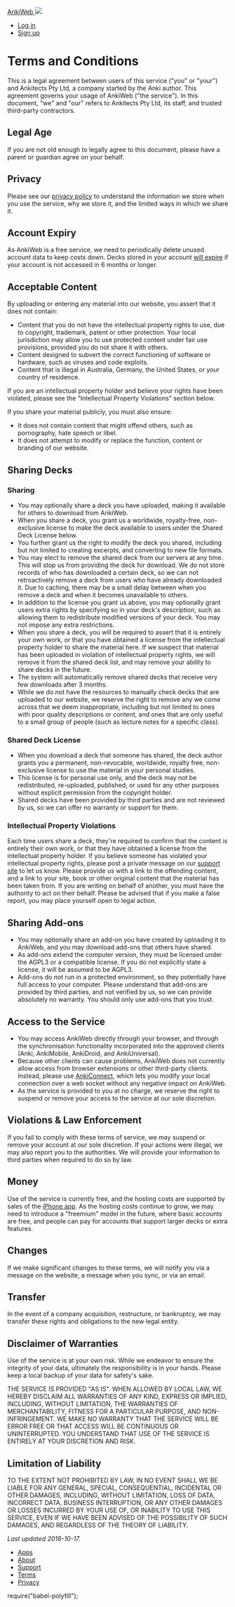 [AnkiWeb ![](/static/anki-logo2.png)](https://ankiweb.net/) 

*   [Log in](https://ankiweb.net/account/login)
*   [Sign up](https://ankiweb.net/account/register)

Terms and Conditions
====================

This is a legal agreement between users of this service ("you" or "your") and Ankitects Pty Ltd, a company started by the Anki author. This agreement governs your usage of AnkiWeb ("the service"). In this document, "we" and "our" refers to Ankitects Pty Ltd, its staff, and trusted third-party contractors.

Legal Age
---------

If you are not old enough to legally agree to this document, please have a parent or guardian agree on your behalf.

Privacy
-------

Please see our [privacy policy](https://ankiweb.net/account/privacy) to understand the information we store when you use the service, why we store it, and the limited ways in which we share it.

Account Expiry
--------------

As AnkiWeb is a free service, we need to periodically delete unused account data to keep costs down. Decks stored in your account [will expire](https://anki.tenderapp.com/kb/anki-ecosystem/ankiweb-account-removal) if your account is not accessed in 6 months or longer.

Acceptable Content
------------------

By uploading or entering any material into our website, you assert that it does not contain:

*   Content that you do not have the intellectual property rights to use, due to copyright, trademark, patent or other protection. Your local jurisdiction may allow you to use protected content under fair use provisions, provided you do not share it with others.
*   Content designed to subvert the correct functioning of software or hardware, such as viruses and code exploits.
*   Content that is illegal in Australia, Germany, the United States, or your country of residence.

If you are an intellectual property holder and believe your rights have been violated, please see the "Intellectual Property Violations" section below.

If you share your material publicly, you must also ensure:

*   It does not contain content that might offend others, such as pornography, hate speech or libel.
*   It does not attempt to modify or replace the function, content or branding of our website.

Sharing Decks
-------------

### Sharing

*   You may optionally share a deck you have uploaded, making it available for others to download from AnkiWeb.
*   When you share a deck, you grant us a worldwide, royalty-free, non-exclusive license to make the deck available to users under the Shared Deck License below.
*   You further grant us the right to modify the deck you shared, including but not limited to creating excerpts, and converting to new file formats.
*   You may elect to remove the shared deck from our servers at any time. This will stop us from providing the deck for download. We do not store records of who has downloaded a certain deck, so we can not retroactively remove a deck from users who have already downloaded it. Due to caching, there may be a small delay between when you remove a deck and when it becomes unavailable to others.
*   In addition to the license you grant us above, you may optionally grant users extra rights by specifying so in your deck's description, such as allowing them to redistribute modified versions of your deck. You may not impose any extra restrictions.
*   When you share a deck, you will be required to assert that it is entirely your own work, or that you have obtained a license from the intellectual property holder to share the material here. If we suspect that material has been uploaded in violation of intellectual property rights, we will remove it from the shared deck list, and may remove your ability to share decks in the future.
*   The system will automatically remove shared decks that receive very few downloads after 3 months.
*   While we do not have the resources to manually check decks that are uploaded to our website, we reserve the right to remove any we come across that we deem inappropriate, including but not limited to ones with poor quality descriptions or content, and ones that are only useful to a small group of people (such as lecture notes for a specific class).

### Shared Deck License

*   When you download a deck that someone has shared, the deck author grants you a permanent, non-revocable, worldwide, royalty free, non-exclusive license to use the material in your personal studies.
*   This license is for personal use only, and the deck may not be redistributed, re-uploaded, published, or used for any other purposes without explicit permission from the copyright holder.
*   Shared decks have been provided by third parties and are not reviewed by us, so we can offer no warranty or support for them.

### Intellectual Property Violations

Each time users share a deck, they're required to confirm that the content is entirely their own work, or that they have obtained a license from the intellectual property holder. If you believe someone has violated your intellectual property rights, please post a private message on our [support site](http://help.ankisrs.net/) to let us know. Please provide us with a link to the offending content, and a link to your site, book or other original content that the material has been taken from. If you are writing on behalf of another, you must have the authority to act on their behalf. Please be advised that if you make a false report, you may place yourself open to legal action.

Sharing Add-ons
---------------

*   You may optionally share an add-on you have created by uploading it to AnkiWeb, and you may download add-ons that others have shared.
*   As add-ons extend the computer version, they must be licensed under the AGPL3 or a compatible license. If you do not explicitly state a license, it will be assumed to be AGPL3.
*   Add-ons do not run in a protected environment, so they potentially have full access to your computer. Please understand that add-ons are provided by third parties, and not verified by us, so we can provide absolutely no warranty. You should only use add-ons that you trust.

Access to the Service
---------------------

*   You may access AnkiWeb directly through your browser, and through the synchronisation functionality incorporated into the approved clients (Anki, AnkiMobile, AnkiDroid, and AnkiUniversal).
*   Because other clients can cause problems, AnkiWeb does not currently allow access from browser extensions or other third-party clients. Instead, please use [AnkiConnect](https://ankiweb.net/shared/info/2055492159), which lets you modify your local connection over a web socket without any negative impact on AnkiWeb.
*   As the service is provided to you at no charge, we reserve the right to suspend or remove your access to the service at our sole discretion.

Violations & Law Enforcement
----------------------------

If you fail to comply with these terms of service, we may suspend or remove your account at our sole discretion. If your actions were illegal, we may also report you to the authorities. We will provide your information to third parties when required to do so by law.

Money
-----

Use of the service is currently free, and the hosting costs are supported by sales of the [iPhone app](http://ankisrs.net/docs/AnkiMobile.html). As the hosting costs continue to grow, we may need to introduce a "freemium" model in the future, where basic accounts are free, and people can pay for accounts that support larger decks or extra features.

Changes
-------

If we make significant changes to these terms, we will notify you via a message on the website, a message when you sync, or via an email.

Transfer
--------

In the event of a company acquisition, restructure, or bankruptcy, we may transfer these rights and obligations to the new legal entity.

Disclaimer of Warranties
------------------------

Use of the service is at your own risk. While we endeavor to ensure the integrity of your data, ultimately the responsibility is in your hands. Please keep a local backup of your data for safety's sake.

THE SERVICE IS PROVIDED "AS IS". WHEN ALLOWED BY LOCAL LAW, WE HEREBY DISCLAIM ALL WARRANTIES OF ANY KIND, EXPRESS OR IMPLIED, INCLUDING, WITHOUT LIMITATION, THE WARRANTIES OF MERCHANTABILITY, FITNESS FOR A PARTICULAR PURPOSE, AND NON-INFRINGEMENT. WE MAKE NO WARRANTY THAT THE SERVICE WILL BE ERROR FREE OR THAT ACCESS WILL BE CONTINUOUS OR UNINTERRUPTED. YOU UNDERSTAND THAT USE OF THE SERVICE IS ENTIRELY AT YOUR DISCRETION AND RISK.

Limitation of Liability
-----------------------

TO THE EXTENT NOT PROHIBITED BY LAW, IN NO EVENT SHALL WE BE LIABLE FOR ANY GENERAL, SPECIAL, CONSEQUENTIAL, INCIDENTAL OR OTHER DAMAGES, INCLUDING, WITHOUT LIMITATION, LOSS OF DATA, INCORRECT DATA, BUSINESS INTERRUPTION, OR ANY OTHER DAMAGES OR LOSSES INCURRED BY YOUR USE OF, OR INABILITY TO USE THIS SERVICE, EVEN IF WE HAVE BEEN ADVISED OF THE POSSIBILITY OF SUCH DAMAGES, AND REGARDLESS OF THE THEORY OF LIABILITY.

_Last updated 2018-10-17._

*   [Apps](https://apps.ankiweb.net/)
*   [About](https://ankiweb.net/about)
*   [Support](https://help.ankiweb.net/)
*   [Terms](https://ankiweb.net/account/terms)
*   [Privacy](https://ankiweb.net/account/privacy)

require("babel-polyfill");